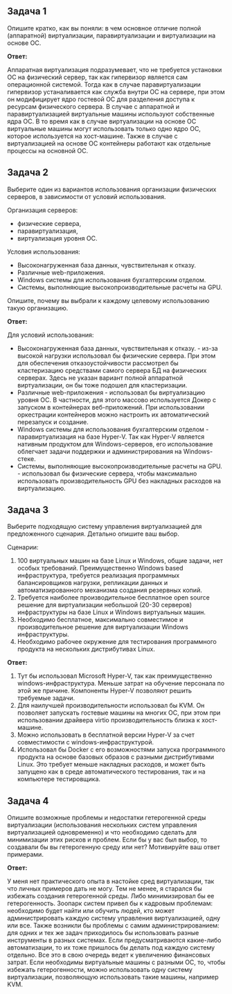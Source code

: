 ## Задача 1

Опишите кратко, как вы поняли: в чем основное отличие полной (аппаратной) виртуализации, паравиртуализации и виртуализации на основе ОС.

**Ответ:**

Аппаратная виртуализация подразумевает, что не требуется установки ОС на физический сервер, так как гипервизор является сам операционной системой. Тогда как в случае паравиртуализации гипервизор устаналивается как служба внутри ОС на сервере, при этом он модифицирует ядро гостевой ОС для разделения доступа к ресурсам физического сервера. В случае с аппаратной и паравиртуализацией виртуальные машины используют собственные ядра ОС. В то время как в случае виртуализации на основе ОС виртуальные машины могут использовать только одно ядро ОС, которое используется на хост-машине. Также в случае с виртуализацией на основе ОС контейнеры работают как отдельные процессы на основной ОС.


## Задача 2

Выберите один из вариантов использования организации физических серверов, в зависимости от условий использования.

Организация серверов:
- физические сервера,
- паравиртуализация,
- виртуализация уровня ОС.

Условия использования:
- Высоконагруженная база данных, чувствительная к отказу.
- Различные web-приложения.
- Windows системы для использования бухгалтерским отделом.
- Системы, выполняющие высокопроизводительные расчеты на GPU.

Опишите, почему вы выбрали к каждому целевому использованию такую организацию.

**Ответ:**

Для условий использования:
- Высоконагруженная база данных, чувствительная к отказу. - из-за высокой нагрузки использовал бы физические сервера. При этом для обеспечения отказоустойчивости рассмотрел бы кластеризацию средствами самого сервера БД на физических серверах. Здесь не указан вариант полной аппаратной виртуализации, он бы тоже подошел для кластеризации.
- Различные web-приложения - использовал бы виртуализацию уровня ОС. В частности, для этого массово используется Докер с запуском в контейнерах веб-приложений. При использовании оркестрации контейнеров можно настроить их автоматический перезапуск и создание.
- Windows системы для использования бухгалтерским отделом - паравиртуализация на базе Hyper-V. Так как Hyper-V является нативным продуктом для Windows-серверов, его использование облегчает задачи поддержки и администрирования на Windows-стеке.
- Системы, выполняющие высокопроизводительные расчеты на GPU. - использовал бы физические сервера, чтобы максимально использовать производительность GPU без накладных расходов на виртуализацию.

## Задача 3

Выберите подходящую систему управления виртуализацией для предложенного сценария. Детально опишите ваш выбор.

Сценарии:

1. 100 виртуальных машин на базе Linux и Windows, общие задачи, нет особых требований. Преимущественно Windows based инфраструктура, требуется реализация программных балансировщиков нагрузки, репликации данных и автоматизированного механизма создания резервных копий.
2. Требуется наиболее производительное бесплатное open source решение для виртуализации небольшой (20-30 серверов) инфраструктуры на базе Linux и Windows виртуальных машин.
3. Необходимо бесплатное, максимально совместимое и производительное решение для виртуализации Windows инфраструктуры.
4. Необходимо рабочее окружение для тестирования программного продукта на нескольких дистрибутивах Linux.

**Ответ:**

1. Тут бы использовал Microsoft Hyper-V, так как преимущественно windows-инфраструктура. Меньше затрат на обучение персонала по этой же причине. Компоненты Hyper-V позволяют решить требуемые задачи.
2. Для наилучшей производительности использовал бы KVM. Он позволяет запускать гостевые машины на многих ОС, при этом при использовании драйвера virtio производительность близка к хост-машине.
3. Можно использовать в бесплатной версии Hyper-V за счет совместимости с windows-инфраструктурой.
4. Использовал бы Docker с его возможностями запуска программного продукта на основе базовых образов с разными дистрибутивами Linux. Это требует меньше накладных расходов, и может быть запущено как в среде автоматического тестирования, так и на компьютере тестировщика.

## Задача 4

Опишите возможные проблемы и недостатки гетерогенной среды виртуализации (использования нескольких систем управления виртуализацией одновременно) и что необходимо сделать для минимизации этих рисков и проблем. Если бы у вас был выбор, то создавали бы вы гетерогенную среду или нет? Мотивируйте ваш ответ примерами.

**Ответ:**

У меня нет практического опыта в настойке сред виртуализации, так что личных примеров дать не могу. Тем не менее, я старался бы избежать создания гетерогенной среды. Либо минимизировал бы ее гетерогенность. Зоопарк систем привел бы к кадровым проблемам: необходимо будет найти или обучить людей, кто может администрировать каждую систему управления виртуализацией, одну или все. Также возникли бы проблемы с самим администрированием: для одних и тех же задач приходилось бы использовать разные инструменты в разных системах. Если предусматриваются какие-либо автоматизации, то их тоже пришлось бы делать под каждую систему отдельно. Все это в свою очередь ведет к увеличению финансовых затрат.
Если необходимы виртуальные машины с разными ОС, то, чтобы избежать гетерогенности, можно использовать одну систему виртуализации, позволяющую использовать такие машины, например KVM. 